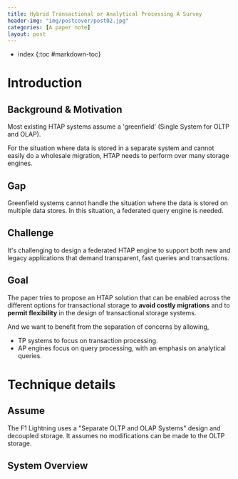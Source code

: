 ```yaml
---
title: Hybrid Transactional or Analytical Processing A Survey
header-img: "img/postcover/post02.jpg"
categories: [A paper note]
layout: post
---
```

- index
{:toc #markdown-toc}
# Introduction

## Background & Motivation

Most existing HTAP systems assume a 'greenfield' (Single System for OLTP and OLAP). 

For the situation where data is stored in a separate system and cannot easily do a wholesale migration, HTAP needs to perform over many storage engines. 

## Gap

Greenfield systems cannot handle the situation where the data is stored on multiple data stores. In this situation, a federated query engine is needed.

## Challenge

It's challenging to design a federated HTAP engine to support both new and legacy applications that demand transparent, fast queries and transactions.

## Goal

The paper tries to propose an HTAP solution that can be enabled across the different options for transactional storage to **avoid costly migrations** and to **permit flexibility** in the design of transactional storage systems. 

And we want to benefit from the separation of concerns by allowing,

- TP systems to focus on transaction processing.
- AP engines focus on query processing, with an emphasis on analytical queries.

# Technique details

## Assume

The F1 Lightning uses a "Separate OLTP and OLAP Systems" design and decoupled storage. It assumes no modifications can be made to the OLTP storage. 

## System Overview









